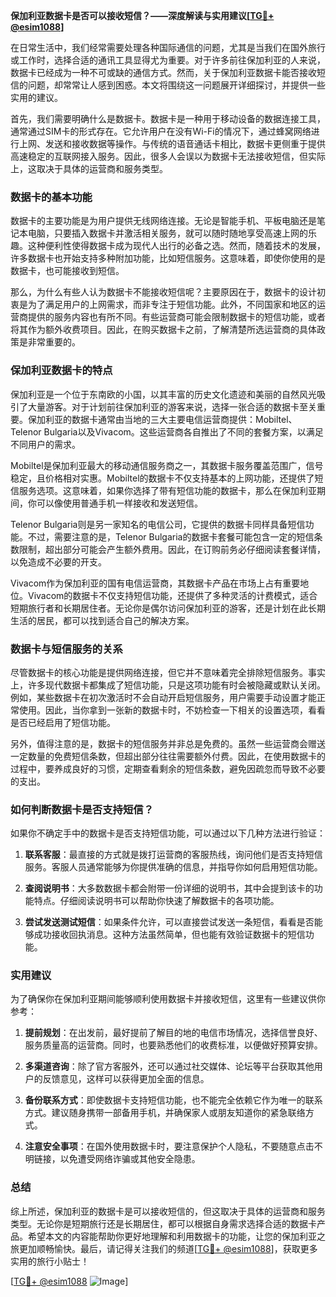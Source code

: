 **保加利亚数据卡是否可以接收短信？——深度解读与实用建议[[TG💪+ @esim1088](https://t.me/s/esim1088)]**

在日常生活中，我们经常需要处理各种国际通信的问题，尤其是当我们在国外旅行或工作时，选择合适的通讯工具显得尤为重要。对于许多前往保加利亚的人来说，数据卡已经成为一种不可或缺的通信方式。然而，关于保加利亚数据卡能否接收短信的问题，却常常让人感到困惑。本文将围绕这一问题展开详细探讨，并提供一些实用的建议。

首先，我们需要明确什么是数据卡。数据卡是一种用于移动设备的数据连接工具，通常通过SIM卡的形式存在。它允许用户在没有Wi-Fi的情况下，通过蜂窝网络进行上网、发送和接收数据等操作。与传统的语音通话卡相比，数据卡更侧重于提供高速稳定的互联网接入服务。因此，很多人会误以为数据卡无法接收短信，但实际上，这取决于具体的运营商和服务类型。

### 数据卡的基本功能

数据卡的主要功能是为用户提供无线网络连接。无论是智能手机、平板电脑还是笔记本电脑，只要插入数据卡并激活相关服务，就可以随时随地享受高速上网的乐趣。这种便利性使得数据卡成为现代人出行的必备之选。然而，随着技术的发展，许多数据卡也开始支持多种附加功能，比如短信服务。这意味着，即使你使用的是数据卡，也可能接收到短信。

那么，为什么有些人认为数据卡不能接收短信呢？主要原因在于，数据卡的设计初衷是为了满足用户的上网需求，而非专注于短信功能。此外，不同国家和地区的运营商提供的服务内容也有所不同。有些运营商可能会限制数据卡的短信功能，或者将其作为额外收费项目。因此，在购买数据卡之前，了解清楚所选运营商的具体政策是非常重要的。

### 保加利亚数据卡的特点

保加利亚是一个位于东南欧的小国，以其丰富的历史文化遗迹和美丽的自然风光吸引了大量游客。对于计划前往保加利亚的游客来说，选择一张合适的数据卡至关重要。保加利亚的数据卡通常由当地的三大主要电信运营商提供：Mobiltel、Telenor Bulgaria以及Vivacom。这些运营商各自推出了不同的套餐方案，以满足不同用户的需求。

Mobiltel是保加利亚最大的移动通信服务商之一，其数据卡服务覆盖范围广，信号稳定，且价格相对实惠。Mobiltel的数据卡不仅支持基本的上网功能，还提供了短信服务选项。这意味着，如果你选择了带有短信功能的数据卡，那么在保加利亚期间，你可以像使用普通手机一样接收和发送短信。

Telenor Bulgaria则是另一家知名的电信公司，它提供的数据卡同样具备短信功能。不过，需要注意的是，Telenor Bulgaria的数据卡套餐可能包含一定的短信条数限制，超出部分可能会产生额外费用。因此，在订购前务必仔细阅读套餐详情，以免造成不必要的开支。

Vivacom作为保加利亚的国有电信运营商，其数据卡产品在市场上占有重要地位。Vivacom的数据卡不仅支持短信功能，还提供了多种灵活的计费模式，适合短期旅行者和长期居住者。无论你是偶尔访问保加利亚的游客，还是计划在此长期生活的居民，都可以找到适合自己的解决方案。

### 数据卡与短信服务的关系

尽管数据卡的核心功能是提供网络连接，但它并不意味着完全排除短信服务。事实上，许多现代数据卡都集成了短信功能，只是这项功能有时会被隐藏或默认关闭。例如，某些数据卡在初次激活时不会自动开启短信服务，用户需要手动设置才能正常使用。因此，当你拿到一张新的数据卡时，不妨检查一下相关的设置选项，看看是否已经启用了短信功能。

另外，值得注意的是，数据卡的短信服务并非总是免费的。虽然一些运营商会赠送一定数量的免费短信条数，但超出部分往往需要额外付费。因此，在使用数据卡的过程中，要养成良好的习惯，定期查看剩余的短信条数，避免因疏忽而导致不必要的支出。

### 如何判断数据卡是否支持短信？

如果你不确定手中的数据卡是否支持短信功能，可以通过以下几种方法进行验证：

1. **联系客服**：最直接的方式就是拨打运营商的客服热线，询问他们是否支持短信服务。客服人员通常能够为你提供准确的信息，并指导你如何启用短信功能。

2. **查阅说明书**：大多数数据卡都会附带一份详细的说明书，其中会提到该卡的功能特点。仔细阅读说明书可以帮助你快速了解数据卡的各项功能。

3. **尝试发送测试短信**：如果条件允许，可以直接尝试发送一条短信，看看是否能够成功接收回执消息。这种方法虽然简单，但也能有效验证数据卡的短信功能。

### 实用建议

为了确保你在保加利亚期间能够顺利使用数据卡并接收短信，这里有一些建议供你参考：

1. **提前规划**：在出发前，最好提前了解目的地的电信市场情况，选择信誉良好、服务质量高的运营商。同时，也要熟悉他们的收费标准，以便做好预算安排。

2. **多渠道咨询**：除了官方客服外，还可以通过社交媒体、论坛等平台获取其他用户的反馈意见，这样可以获得更加全面的信息。

3. **备份联系方式**：即使数据卡支持短信功能，也不能完全依赖它作为唯一的联系方式。建议随身携带一部备用手机，并确保家人或朋友知道你的紧急联络方式。

4. **注意安全事项**：在国外使用数据卡时，要注意保护个人隐私，不要随意点击不明链接，以免遭受网络诈骗或其他安全隐患。

### 总结

综上所述，保加利亚的数据卡是可以接收短信的，但这取决于具体的运营商和服务类型。无论你是短期旅行还是长期居住，都可以根据自身需求选择合适的数据卡产品。希望本文的内容能帮助你更好地理解和利用数据卡的功能，让您的保加利亚之旅更加顺畅愉快。最后，请记得关注我们的频道[[TG💪+ @esim1088](https://t.me/s/esim1088)]，获取更多实用的旅行小贴士！

[[TG💪+ @esim1088](https://t.me/s/esim1088) ![Image](https://i.postimg.cc/4NQfJmqS/Snipaste-2025-05-13-00-14-12.png)]